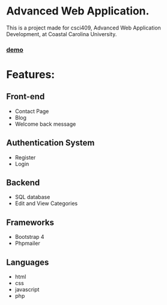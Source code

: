 # Advanced Web Application.
This is a project made for csci409, Advanced Web Application Development, at Coastal Carolina University. 
### [demo](http://ccuresearch.coastal.edu/spward/csci409sp18/)

# Features:
## Front-end
* Contact Page
* Blog
* Welcome back message
  
## Authentication System
* Register
* Login
  
## Backend
* SQL database
* Edit and View Categories

## Frameworks
* Bootstrap 4
* Phpmailer

## Languages
* html
* css
* javascript
* php
